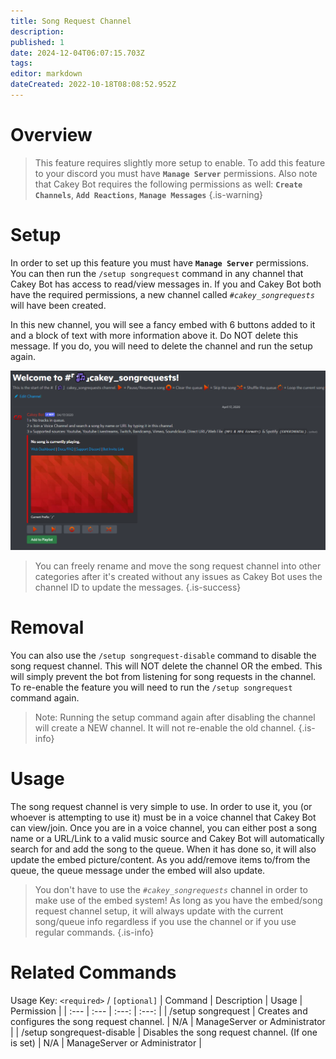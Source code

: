```yaml
---
title: Song Request Channel
description: 
published: 1
date: 2024-12-04T06:07:15.703Z
tags: 
editor: markdown
dateCreated: 2022-10-18T08:08:52.952Z
---
```


# Overview

> This feature requires slightly more setup to enable. To add this feature to your discord you must have **`Manage Server`** permissions. Also note that Cakey Bot requires the following permissions as well: **`Create Channels`**, **`Add Reactions`**, **`Manage Messages`**
{.is-warning}

# Setup

In order to set up this feature you must have **`Manage Server`** permissions. You can then run the `/setup songrequest` command in any channel that Cakey Bot has access to read/view messages in. If you and Cakey Bot both have the required permissions, a new channel called _`#cakey_songrequests`_ will have been created.&#x20;

In this new channel, you will see a fancy embed with 6 buttons added to it and a block of text with more information above it. Do NOT delete this message. If you do, you will need to delete the channel and run the setup again.

![](/song_request.png)

> You can freely rename and move the song request channel into other categories after it's created without any issues as Cakey Bot uses the channel ID to update the messages.
{.is-success}

# Removal
You can also use the `/setup songrequest-disable` command to disable the song request channel. This will NOT delete the channel OR the embed. This will simply prevent the bot from listening for song requests in the channel. To re-enable the feature you will need to run the `/setup songrequest` command again. 

> Note: Running the setup command again after disabling the channel will create a NEW channel. It will not re-enable the old channel.
{.is-info}
 
# Usage

The song request channel is very simple to use. In order to use it, you (or whoever is attempting to use it) must be in a voice channel that Cakey Bot can view/join. Once you are in a voice channel, you can either post a song name or a URL/Link to a valid music source and Cakey Bot will automatically search for and add the song to the queue. When it has done so, it will also update the embed picture/content. As you add/remove items to/from the queue, the queue message under the embed will also update.

> You don't have to use the _`#cakey_songrequests`_ channel in order to make use of the embed system! As long as you have the embed/song request channel setup, it will always update with the current song/queue info regardless if you use the channel or if you use regular commands.
{.is-info}

# Related Commands
Usage Key: `<required>` / `[optional]`
| Command | Description | Usage | Permission |
| :--- | :--- | :---: | :---: |
| /setup songrequest | Creates and configures the song request channel. | N/A | ManageServer or Administrator | 
| /setup songrequest-disable | Disables the song request channel. (If one is set) | N/A | ManageServer or Administrator | 